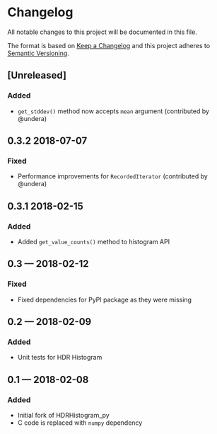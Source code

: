 # Changelog

All notable changes to this project will be documented in this file.

The format is based on [Keep a Changelog](http://keepachangelog.com/en/1.0.0/)
and this project adheres to [Semantic Versioning](http://semver.org/spec/v2.0.0.html).

## [Unreleased]
### Added
- `get_stddev()` method now accepts `mean` argument (contributed by @undera)

## 0.3.2 2018-07-07
### Fixed
- Performance improvements for `RecordedIterator` (contributed by @undera)

## 0.3.1 2018-02-15
### Added
- Added `get_value_counts()` method to histogram API

## 0.3 — 2018-02-12
### Fixed
- Fixed dependencies for PyPI package as they were missing

## 0.2 — 2018-02-09
### Added
- Unit tests for HDR Histogram

## 0.1 — 2018-02-08
### Added
- Initial fork of HDRHistogram_py
- C code is replaced with `numpy` dependency

